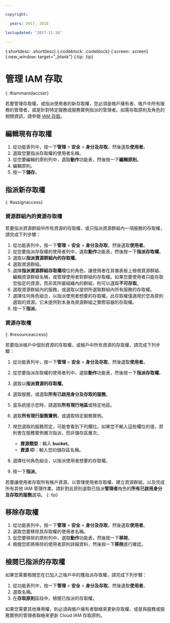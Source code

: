 ```yaml
---

copyright:

  years: 2017, 2018

lastupdated: "2017-11-16"

---
```


{:shortdesc: .shortdesc}
{:codeblock: .codeblock}
{:screen: .screen}
{:new_window: target="_blank"}
{:tip: .tip}

# 管理 IAM 存取
{: #iammanidaccser}

若要管理存取權，或指派使用者的新存取權，您必須是帳戶擁有者、帳戶中所有服務的管理者，或是針對特定服務或服務實例指派的管理者。如需存取原則及角色的相關資訊，請參閱 [IAM 存取](/docs/iam/users_roles.html)。

## 編輯現有存取權

1. 從功能表列中，按一下**管理** &gt; **安全** &gt; **身分及存取**，然後選取**使用者**。
2. 選取您要指派存取權的使用者名稱。
3. 從您要編輯的原則列中，選取**動作**功能表，然後按一下**編輯原則**。
4. 編輯原則。
5. 按一下**儲存**。

## 指派新存取權
{: #assignaccess}

### 資源群組內的資源存取權

若要指派資源群組中所有資源的存取權，或只指派資源群組內一項服務的存取權，請完成下列步驟：

1. 從功能表列中，按一下**管理** &gt; **安全** &gt; **身分及存取**，然後選取**使用者**。
2. 從您要指派存取權的使用者列中，選取**動作**功能表，然後按一下**指派存取權**。
3. 選取以**指派資源群組內的存取權**。
4. 選取資源群組。
5. 選擇**指派資源群組存取權**欄位的角色，讓使用者在其儀表板上檢視資源群組、編輯資源群組名稱，或管理使用者對群組的存取權。如果您要使用者只能存取您指定的資源，而非其所屬組織內的群組，則可以選取**不可存取**。
6. 選取資源群組內的服務，或選取以提供所選取群組內所有服務的存取權。
7. 選擇任何角色組合，以指派使用者想要的存取權。此存取權僅適用於您為原則選取的資源。它未提供對本身為資源群組之實際容器的存取權。
8. 按一下**指派**。

### 資源存取權
{: #resourceaccess}

若要指派帳戶中個別資源的存取權，或帳戶中所有資源的存取權，請完成下列步驟：

1. 從功能表列中，按一下**管理** &gt; **安全** &gt; **身分及存取**，然後選取**使用者**。
2. 從您要指派存取權的使用者列中，選取**動作**功能表，然後按一下**指派存取權**。
3. 選取以**指派資源的存取權**。
4. 選取服務，或選取**所有已啟用身分及存取的服務**。
5. 當系統提示您時，請選取**所有現行地區**或特定地區。

6. 選取**所有現行服務實例**，或選取特定服務實例。
7. 視您選取的服務而定，可能會看到下列欄位。如果您不輸入這些欄位的值，原則會在服務實例層次指派，而非儲存區層次。
    * **資源類型**：輸入 **bucket**。
    * **資源 ID**：輸入您的儲存區名稱。
8. 選擇任何角色組合，以指派使用者想要的存取權。
9. 按一下**指派**。

若要讓使用者存取所有帳戶資源，以管理使用者存取權、建立資源群組，以及完成所有其他 IAM 管理作業，請針對此原則選取已指派**管理者**角色的**所有已啟用身分及存取的服務**選項。
{: tip}


## 移除存取權

1. 從功能表列中，按一下**管理** &gt; **安全** &gt; **身分及存取**，然後選取**使用者**。
2. 選取您要移除其存取權的使用者名稱。
3. 從您要移除的原則列中，選取**動作**功能表，然後按一下**移除**。
4. 檢閱您即將移除的使用者原則詳細資料，然後按一下**移除**進行確認。

## 檢閱已指派的存取權

如果您需要檢閱您在已加入之帳戶中的獲指派存取權，請完成下列步驟：

1. 從功能表列中，按一下**管理** &gt; **安全** &gt; **身分及存取**，然後選取**使用者**。
2. 選取名稱。
3. 在**存取原則**區段中，檢閱已指派的存取權。

如果您需要其他專用權，則必須與帳戶擁有者聯絡來更新存取權，或是與服務或服務實例的管理者聯絡來更新 Cloud IAM 存取原則。
